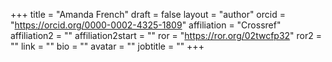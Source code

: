 +++ 
title = "Amanda French" 
draft = false
layout = "author"
orcid =  "https://orcid.org/0000-0002-4325-1809"
affiliation = "Crossref"
affiliation2 = ""
affiliation2start = ""
ror = "https://ror.org/02twcfp32"
ror2 = ""
link = ""
bio = ""
avatar = ""
jobtitle = ""
+++ 


